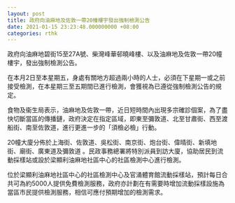 ```yaml
---
layout: post
title: 政府向油麻地及佐敦一帶20幢樓宇發出強制檢測公告
date: 2021-01-15 23:23:48.000000000 +08:00
categories: rthk
---
```


政府向油麻地碧街15至27A號、柴灣峰華邨曉峰樓、以及油麻地及佐敦一帶20幢樓宇，發出強制檢測公告。

在本月2日至本星期五，身處有關地方超過兩小時的人士，必須在下星期一或之前接受檢測，在本星期三至五期間已進行檢測，會獲視為已遵從強制檢測公告的規定。

食物及衞生局表示，油麻地及佐敦一帶，近日短時間內出現多宗確診個案，為了盡快切斷當區的傳播鏈，政府決定在指定區域，即東至彌敦道、北至甘肅街、西至渡船街、南至佐敦道，進行更進一步的「須檢必檢」行動。

20幢大廈分佈於上海街、佐敦道、吳松街、南京街、炮台街、偉晴街、新填地街、廟街、廣東道及彌敦道 。民政事務總署將特別派員到訪大廈，協助居民到流動採樣站或設於梁顯利油麻地社區中心的社區檢測中心進行檢測。

位於梁顯利油麻地社區中心的社區檢測中心及官涌體育館流動採樣站，預計每日合共可為約5000人提供免費檢測服務，政府亦計劃在有需要時增加流動採樣設施為當區市民提供檢測服務，相信可應付預期增加的檢測需求。
